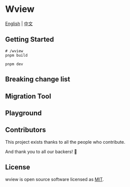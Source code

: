 # Wview
[English](./README_US.md) | [中文](./README_CN.md)

## Getting Started

```shell
# /wview
pnpm build

pnpm dev
```

## Breaking change list

## Migration Tool

## Playground

## Contributors

This project exists thanks to all the people who contribute.

And thank you to all our backers! 🙏

## License

wview is open source software licensed as [MIT](./LICENSE).